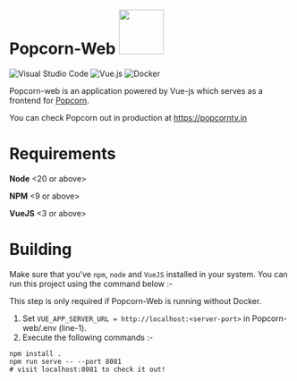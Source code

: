 # Popcorn-Web <img src=https://github.com/SubCoder1/Popcorn/assets/40127554/f2c453a0-1096-45f2-99ac-532a183aca9c width="80">
![Visual Studio Code](https://img.shields.io/badge/Visual%20Studio%20Code-0078d7.svg?style=for-the-badge&logo=visual-studio-code&logoColor=white)
![Vue.js](https://img.shields.io/badge/vuejs-%2335495e.svg?style=for-the-badge&logo=vuedotjs&logoColor=%234FC08D)
![Docker](https://img.shields.io/badge/docker-%230db7ed.svg?style=for-the-badge&logo=docker&logoColor=white)

Popcorn-web is an application powered by Vue-js which serves as a frontend for [Popcorn](https://github.com/SubCoder1/Popcorn).

You can check Popcorn out in production at https://popcorntv.in

# Requirements

**Node** <20 or above>

**NPM** <9 or above>

**VueJS** <3 or above>

# Building

Make sure that you've `npm`, `node` and `VueJS` installed in your system. You can run this project using the command below :-

This step is only required if Popcorn-Web is running without Docker.
1. Set ```VUE_APP_SERVER_URL = http://localhost:<server-port>``` in Popcorn-web/.env (line-1).
2. Execute the following commands :-
```console
npm install .
npm run serve -- --port 8081
# visit localhost:8081 to check it out!
```
